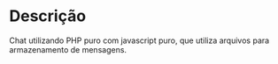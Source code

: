 # Descrição
Chat utilizando PHP puro com javascript puro, que utiliza arquivos para armazenamento de mensagens.
